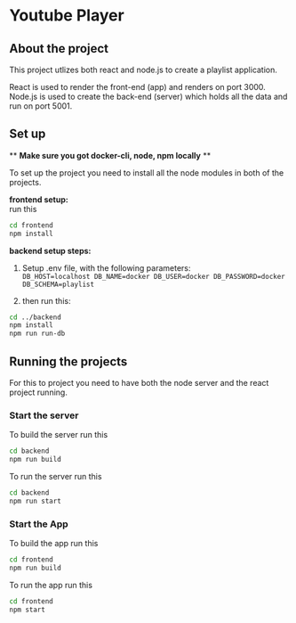 # Youtube Player

## About the project
This project utlizes both react and node.js to create a playlist application.

React is used to render the front-end (app) and renders on port 3000.  
Node.js is used to create the back-end (server) which holds all the data and run on port 5001.

## Set up
** **Make sure you got docker-cli, node, npm locally** **
  
To set up the project you need to install all the node modules in both of the projects.

**frontend setup:**  
run this
```sh
cd frontend
npm install
```

**backend setup steps:**  
1. Setup .env file, with the following parameters:  
``
DB_HOST=localhost
DB_NAME=docker
DB_USER=docker
DB_PASSWORD=docker
DB_SCHEMA=playlist
``

2. then run this:
```sh
cd ../backend
npm install
npm run run-db
```

## Running the projects
For this to project you need to have both the node server and the react project running.

### Start the server
To build the server run this 
```sh
cd backend
npm run build
```

To run the server run this 
```sh
cd backend
npm run start
```

### Start the App
To build the app run this
```sh
cd frontend
npm run build
```

To run the app run this
```sh
cd frontend
npm start
```



